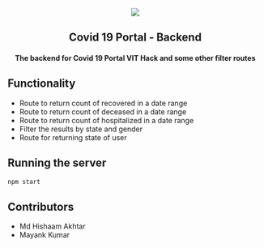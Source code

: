 <p align="center">
	<img src="https://user-images.githubusercontent.com/30529572/92081025-fabe6f00-edb1-11ea-9169-4a8a61a5dd45.png" />
	<h2 align="center">Covid 19 Portal - Backend</h2>
	<h4 align="center">The backend for Covid 19 Portal VIT Hack and some other filter routes<h4>
</p>

## Functionality

- Route to return count of recovered in a date range
- Route to return count of deceased in a date range
- Route to return count of hospitalized in a date range
- Filter the results by state and gender
- Route for returning state of user

## Running the server

```bash
npm start
```

## Contributors
- Md Hishaam Akhtar
- Mayank Kumar